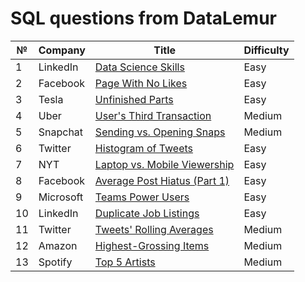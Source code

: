 # SQL questions from DataLemur

| № | Company | Title | Difficulty |
| - | ------- | -------- | -------- |
| 1 | LinkedIn | [Data Science Skills](https://datalemur.com/questions/matching-skills) | Easy |
| 2 | Facebook | [Page With No Likes](https://datalemur.com/questions/sql-page-with-no-likes) | Easy |
| 3 | Tesla | [Unfinished Parts](https://datalemur.com/questions/tesla-unfinished-parts) | Easy |
| 4 | Uber | [User's Third Transaction](https://datalemur.com/questions/sql-third-transaction) | Medium | 
| 5 | Snapchat | [Sending vs. Opening Snaps](https://datalemur.com/questions/time-spent-snaps) | Medium | 
| 6 | Twitter | [Histogram of Tweets](https://datalemur.com/questions/sql-histogram-tweets) | Easy |
| 7 | NYT | [Laptop vs. Mobile Viewership](https://datalemur.com/questions/laptop-mobile-viewership) | Easy |
| 8 | Facebook | [Average Post Hiatus (Part 1)](https://datalemur.com/questions/sql-average-post-hiatus-1) | Easy |
| 9 | Microsoft | [Teams Power Users](https://datalemur.com/questions/teams-power-users) | Easy |
| 10 | LinkedIn | [Duplicate Job Listings](https://datalemur.com/questions/duplicate-job-listings) | Easy |
| 11 | Twitter | [Tweets' Rolling Averages](https://datalemur.com/questions/rolling-average-tweets) | Medium |
| 12 | Amazon | [Highest-Grossing Items](https://datalemur.com/questions/sql-highest-grossing) | Medium |
| 13 | Spotify | [Top 5 Artists](https://datalemur.com/questions/top-fans-rank) | Medium |